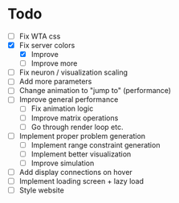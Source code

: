 # Todo

- [ ] Fix WTA css
- [X] Fix server colors
  - [X] Improve
  - [ ] Improve more
- [ ] Fix neuron / visualization scaling
- [ ] Add more parameters
- [ ] Change animation to "jump to" (performance)
- [ ] Improve general performance
  - [ ] Fix animation logic
  - [ ] Improve matrix operations
  - [ ] Go through render loop etc.
- [ ] Implement proper problem generation
  - [ ] Implement range constraint generation
  - [ ] Implement better visualization
  - [ ] Improve simulation
- [ ] Add display connections on hover
- [ ] Implement loading screen + lazy load
- [ ] Style website

